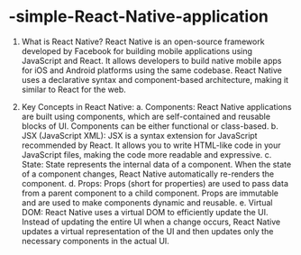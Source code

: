 # -simple-React-Native-application

1. What is React Native?
React Native is an open-source framework developed by Facebook for building mobile applications using JavaScript and React. It allows developers to build native mobile apps for iOS and Android platforms using the same codebase. React Native uses a declarative syntax and component-based architecture, making it similar to React for the web.

2. Key Concepts in React Native:
a. Components:
React Native applications are built using components, which are self-contained and reusable blocks of UI. Components can be either functional or class-based.
b. JSX (JavaScript XML):
JSX is a syntax extension for JavaScript recommended by React. It allows you to write HTML-like code in your JavaScript files, making the code more readable and expressive.
c. State:
State represents the internal data of a component. When the state of a component changes, React Native automatically re-renders the component.
d. Props:
Props (short for properties) are used to pass data from a parent component to a child component. Props are immutable and are used to make components dynamic and reusable.
e. Virtual DOM:
React Native uses a virtual DOM to efficiently update the UI. Instead of updating the entire UI when a change occurs, React Native updates a virtual representation of the UI and then updates only the necessary components in the actual UI.
